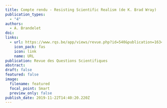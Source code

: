 ```yaml
---
title: Compte rendu - Resisting Scientific Realism (de K. Brad Wray)
publication_types:
  - "4"
authors:
  - A. Brandelet
doi: 
links:
  - url: https://www.rqs.be/app/views/revue.php?id=540&publication=1634
    icon_pack: fas
    icon: link
    name: URL
publication: Revue des Questions Scientifiques
abstract:
draft: false
featured: false
image:
  filename: featured
  focal_point: Smart
  preview_only: false
publish_date: 2019-11-22T14:40:20.220Z
---
```

